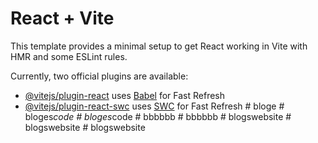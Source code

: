 # React + Vite

This template provides a minimal setup to get React working in Vite with HMR and some ESLint rules.

Currently, two official plugins are available:

- [@vitejs/plugin-react](https://github.com/vitejs/vite-plugin-react/blob/main/packages/plugin-react/README.md) uses [Babel](https://babeljs.io/) for Fast Refresh
- [@vitejs/plugin-react-swc](https://github.com/vitejs/vite-plugin-react-swc) uses [SWC](https://swc.rs/) for Fast Refresh
#   b l o g e  
 #   b l o g e s _ c o d e  
 #   b l o g e s _ c o d e  
 #   b b b b b b  
 #   b b b b b b  
 #   b l o g s w e b s i t e  
 #   b l o g s w e b s i t e  
 #   b l o g s w e b s i t e  
 